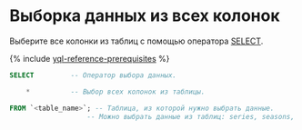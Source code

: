 # Выборка данных из всех колонок

Выберите все колонки из таблиц с помощью оператора [SELECT](../../yql/reference/yql-core/syntax/select.md).

{% include [yql-reference-prerequisites](_includes/yql_tutorial_prerequisites.md) %}

```sql
SELECT         -- Оператор выбора данных.

    *          -- Выбор всех колонок из таблицы.

FROM `<table_name>`; -- Таблица, из которой нужно выбрать данные. 
                   -- Можно выбрать данные из таблиц: series, seasons, episodes.
```
